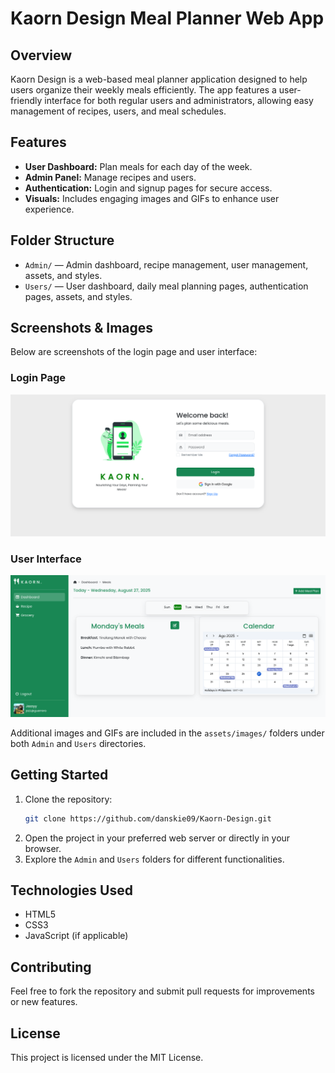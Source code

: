 # Kaorn Design Meal Planner Web App

## Overview
Kaorn Design is a web-based meal planner application designed to help users organize their weekly meals efficiently. The app features a user-friendly interface for both regular users and administrators, allowing easy management of recipes, users, and meal schedules.

## Features
- **User Dashboard:** Plan meals for each day of the week.
- **Admin Panel:** Manage recipes and users.
- **Authentication:** Login and signup pages for secure access.
- **Visuals:** Includes engaging images and GIFs to enhance user experience.

## Folder Structure
- `Admin/` — Admin dashboard, recipe management, user management, assets, and styles.
- `Users/` — User dashboard, daily meal planning pages, authentication pages, assets, and styles.

## Screenshots & Images
Below are screenshots of the login page and user interface:

### Login Page
![Login Screenshot](Kaorn/KAORN-1.png)

### User Interface
![User Interface Screenshot](Kaorn/kaorn-2.png)

Additional images and GIFs are included in the `assets/images/` folders under both `Admin` and `Users` directories.

## Getting Started
1. Clone the repository:
	```bash
	git clone https://github.com/danskie09/Kaorn-Design.git
	```
2. Open the project in your preferred web server or directly in your browser.
3. Explore the `Admin` and `Users` folders for different functionalities.

## Technologies Used
- HTML5
- CSS3
- JavaScript (if applicable)

## Contributing
Feel free to fork the repository and submit pull requests for improvements or new features.

## License
This project is licensed under the MIT License.
